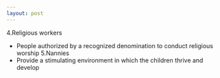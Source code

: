 ```yaml
---
layout: post
---
```





 4.Religious workers
  *  People authorized by a recognized denomination to conduct religious worship
 5.Nannies
  *  Provide a stimulating environment in which the children thrive and develop


